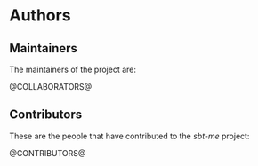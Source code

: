 # Authors

## Maintainers

The maintainers of the project are:

@COLLABORATORS@

## Contributors

These are the people that have contributed to the _sbt-me_ project:

@CONTRIBUTORS@